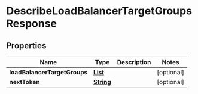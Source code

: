 

# DescribeLoadBalancerTargetGroupsResponse


## Properties

| Name | Type | Description | Notes |
|------------ | ------------- | ------------- | -------------|
|**loadBalancerTargetGroups** | [**List**](List.md) |  |  [optional] |
|**nextToken** | [**String**](String.md) |  |  [optional] |



